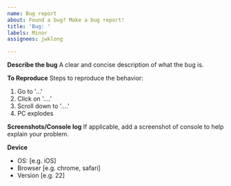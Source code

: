 ```yaml
---
name: Bug report
about: Found a bug? Make a bug report!
title: 'Bug: '
labels: Minor
assignees: jwklong

---
```


**Describe the bug**
A clear and concise description of what the bug is.

**To Reproduce**
Steps to reproduce the behavior:
1. Go to '...'
2. Click on '....'
3. Scroll down to '....'
4. PC explodes

**Screenshots/Console log**
If applicable, add a screenshot of console to help explain your problem.

**Device**
 - OS: [e.g. iOS]
 - Browser [e.g. chrome, safari]
 - Version [e.g. 22]
